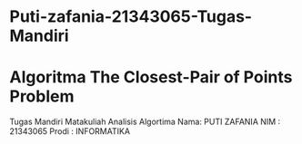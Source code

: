 # Puti-zafania-21343065-Tugas-Mandiri
# Algoritma The Closest-Pair of Points Problem
Tugas Mandiri Matakuliah Analisis Algortima
Nama: PUTI ZAFANIA
NIM : 21343065
Prodi : INFORMATIKA
